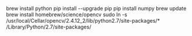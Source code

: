 brew install python
pip install --upgrade pip
pip install numpy
brew update
brew install homebrew/science/opencv
sudo ln -s /usr/local/Cellar/opencv/2.4.12_2/lib/python2.7/site-packages/* /Library/Python/2.7/site-packages/

